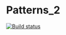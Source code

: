 # Patterns_2
[![Build status](https://ci.appveyor.com/api/projects/status/f9gb6c6x0g68u8ph?svg=true)](https://ci.appveyor.com/project/PniVedro/patterns-2)
